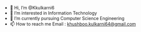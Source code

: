 - 👋 Hi, I’m @Kkulkarni6
- 👀 I’m interested in Information Technology
- 🌱 I’m currently pursuing Computer Science Engineering
- 📫 How to reach me 
     Email : khushboo.kulkarni64@gmail.com

<!---
Kkulkarni6/Kkulkarni6 is a ✨ special ✨ repository because its `README.md` (this file) appears on your GitHub profile.
You can click the Preview link to take a look at your changes.
--->
